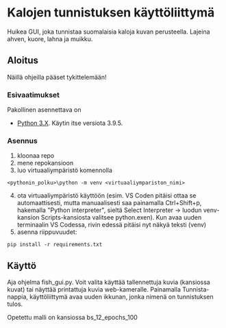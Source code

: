 # Kalojen tunnistuksen käyttöliittymä

Huikea GUI, joka tunnistaa suomalaisia kaloja kuvan perusteella. Lajeina ahven, kuore, lahna ja muikku.

## Aloitus

Näillä ohjeilla pääset tykittelemään!

### Esivaatimukset

Pakollinen asennettava on
- [Python 3.X](https://www.python.org/downloads/). Käytin itse versiota 3.9.5.


### Asennus


1. kloonaa repo
2. mene repokansioon
3. luo virtuaaliympäristö komennolla
```
<pythonin_polku>\python -m venv <virtuaaliympariston_nimi>
```
4. ota virtuaaliympäristö käyttöön (esim. VS Coden pitäisi ottaa se automaattisesti, mutta manuaalisesti saa painamalla Ctrl+Shift+p, hakemalla "Python interpreter", sieltä Select Interpreter -> luodun venv-kansion Scripts-kansiosta valitsee python.exen). Kun avaa uuden terminaalin VS Codessa, rivin edessä pitäisi nyt näkyä teksti (venv)
5. asenna riippuvuudet: 
```
pip install -r requirements.txt
```

## Käyttö

Aja ohjelma fish_gui.py. Voit valita käyttää tallennettuja kuvia (kansiossa kuvat) tai näyttää printattuja kuvia web-kameralle. Painamalla Tunnista-nappia, käyttöliittymä avaa uuden ikkunan, jonka nimenä on tunnistuksen tulos.

Opetettu malli on kansiossa bs_12_epochs_100

